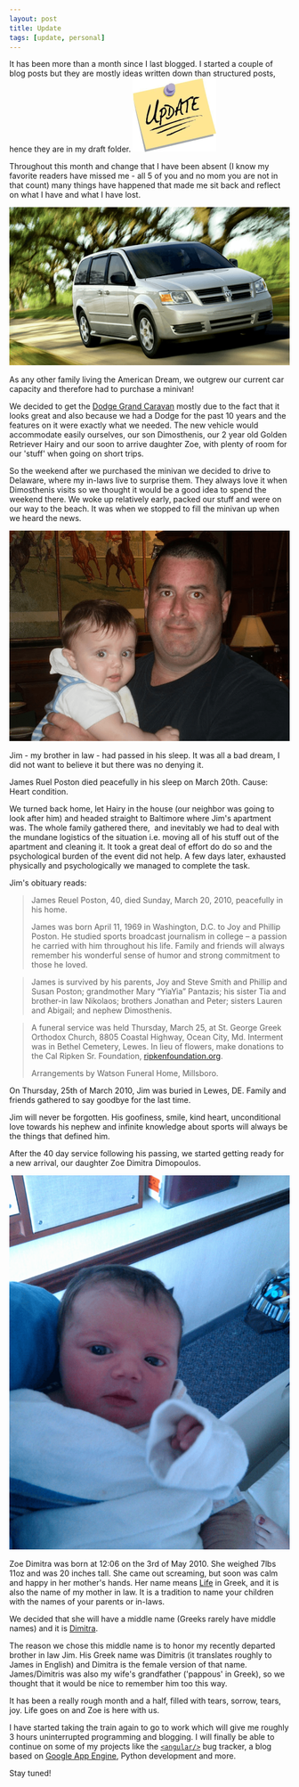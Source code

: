 ```yaml
---
layout: post
title: Update
tags: [update, personal]
---
```


It has been more than a month since I last blogged. I started a couple of blog posts but they are mostly ideas written down than structured posts, hence they are in my draft folder.
<img class="post-image" src="/files/2010-05-18-update.png" />

Throughout this month and change that I have been absent (I know my favorite readers have missed me - all 5 of you and no mom you are not in that count) many things have happened that made me sit back and reflect on what I have and what I have lost.

<img class="post-image" src="/files/2010-05-18-grand-caravan.png" />

As any other family living the American Dream, we outgrew our current car capacity and therefore had to purchase a minivan!

We decided to get the [Dodge Grand Caravan](http://www.dodge.com/en/2010/grand_caravan/) mostly due to the fact that it looks great and also because we had a Dodge for the past 10 years and the features on it were exactly what we needed. The new vehicle would accommodate easily ourselves, our son Dimosthenis, our 2 year old Golden Retriever Hairy and our soon to arrive daughter Zoe, with plenty of room for our 'stuff' when going on short trips.

So the weekend after we purchased the minivan we decided to drive to Delaware, where my in-laws live to surprise them. They always love it when Dimosthenis visits so we thought it would be a good idea to spend the weekend there. We woke up relatively early, packed our stuff and were on our way to the beach. It was when we stopped to fill the minivan up when we heard the news.

<img class="post-image" src="/files/2010-05-18-jim-and-dimos.png" />

Jim - my brother in law - had passed in his sleep. It was all a bad dream, I did not want to believe it but there was no denying it.

James Ruel Poston died peacefully in his sleep on March 20th. Cause: Heart condition.

We turned back home, let Hairy in the house (our neighbor was going to look after him) and headed straight to Baltimore where Jim's apartment was. The whole family gathered there, &nbsp;and inevitably we had to deal with the mundane logistics of the situation i.e. moving all of his stuff out of the apartment and cleaning it. It took a great deal of effort do do so and the psychological burden of the event did not help. A few days later, exhausted physically and psychologically we managed to complete the task.

Jim's obituary reads:

> James Reuel Poston, 40, died Sunday, March 20, 2010, peacefully in his home.
> 
> James was born April 11, 1969 in Washington, D.C. to Joy and Phillip Poston. He studied sports broadcast journalism in college – a passion he carried with him throughout his life. Family and friends will always remember his wonderful sense of humor and strong commitment to those he loved.

> James is survived by his parents, Joy and Steve Smith and Phillip and Susan Poston; grandmother Mary “YiaYia” Pantazis; his sister Tia and brother-in law Nikolaos; brothers Jonathan and Peter; sisters Lauren and Abigail; and nephew Dimosthenis.

> A funeral service was held Thursday, March 25, at St. George Greek Orthodox Church, 8805 Coastal Highway, Ocean City, Md. Interment was in Bethel Cemetery, Lewes. In lieu of flowers, make donations to the Cal Ripken Sr. Foundation, [ripkenfoundation.org](http://ripkenfoundation.org/">ripkenfoundation.org).
>
> Arrangements by Watson Funeral Home, Millsboro.

On Thursday, 25th of March 2010, Jim was buried in Lewes, DE. Family and friends gathered to say goodbye for the last time.

Jim will never be forgotten. His goofiness, smile, kind heart, unconditional love towards his nephew and infinite knowledge about sports will always be the things that defined him.

After the 40 day service following his passing, we started getting ready for a new arrival, our daughter Zoe Dimitra Dimopoulos.

<img class="post-image" src="/files/2010-05-18-zoe.png" />

Zoe Dimitra was born at 12:06 on the 3rd of May 2010. She weighed 7lbs 11oz and was 20 inches tall. She came out screaming, but soon was calm and happy in her mother's hands. Her name means [Life](http://zoeeng.com/zoedefinition.html) in Greek, and it is also the name of my mother in law. It is a tradition to name your children with the names of your parents or in-laws.

We decided that she will have a middle name (Greeks rarely have middle names) and it is [Dimitra](http://www.google.com/search?hl=en&amp;defl=en&amp;q=define:Dimitra&amp;ei=Hu_yS-2dIYPCNpn2jIYO&amp;sa=X&amp;oi=glossary_definition&amp;ct=title&amp;ved=0CBUQkAE).

The reason we chose this middle name is to honor my recently departed brother in law Jim. His Greek name was Dimitris (it translates roughly to James in English) and Dimitra is the female version of that name. James/Dimitris was also my wife's grandfather ('pappous' in Greek), so we thought that it would be nice to remember him too this way.

It has been a really rough month and a half, filled with tears, sorrow, tears, joy. Life goes on and Zoe is here with us.

I have started taking the train again to go to work which will give me roughly 3 hours uninterrupted programming and blogging. I will finally be able to continue on some of my projects like the [`<angular/>`](http://www.angularjs.org/) bug tracker, a blog based on [Google App Engine](http://code.google.com/appengine/), Python development and more.

Stay tuned!
